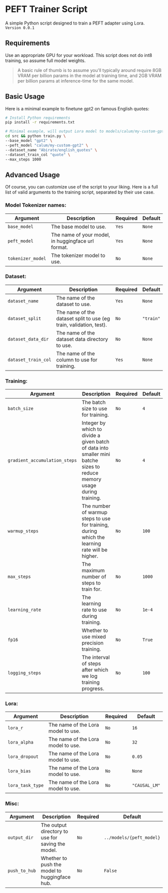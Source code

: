 # PEFT Trainer Script
A simple Python script designed to train a PEFT adapter using Lora.<br>
`Version 0.0.1`

## Requirements
Use an appropriate GPU for your workload. This script does not do int8 training, so assume full model weights.


>A basic rule of thumb is to assume you'll typically around require 8GB VRAM per billion params in the model at training time, and 2GB VRAM per billion params at inference-time for the same model.

## Basic Usage
Here is a minimal example to finetune gpt2 on famous English quotes:
```bash
# Install Python requirements
pip install -r requirements.txt

# Minimal example, will output Lora model to models/calum/my-custom-gpt2
cd src && python train.py \
--base_model "gpt2" \
--peft_model "calum/my-custom-gpt2" \
--dataset_name "Abirate/english_quotes" \
--dataset_train_col "quote" \
--max_steps 1000
```

## Advanced Usage
Of course, you can customize use of the script to your liking. Here is a full list of valid arguments to the training script, separated by their use case.


### Model Tokenizer names:
| Argument | Description | Required | Default |
| --- | --- | --- | --- |
| `base_model` | The base model to use. | `Yes` | `None` |
| `peft_model` | The name of your model, in huggingface url format. | `Yes` | `None` |
| `tokenizer_model` | The tokenizer model to use. | `No` | `None` |

### Dataset:
| Argument | Description | Required | Default |
| --- | --- | --- | --- |
| `dataset_name` | The name of the dataset to use. | `Yes` | `None` |
| `dataset_split` | The name of the dataset split to use (eg train, validation, test). | `No` | `"train"` |
| `dataset_data_dir` | The name of the dataset data directory to use. | `No` | `None` |
| `dataset_train_col` | The name of the column to use for training. | `Yes` | `None` |

### Training:
| Argument | Description | Required | Default |
| --- | --- | --- | --- |
| `batch_size` | The batch size to use for training. | `No` | `4` |
| `gradient_accumulation_steps` | Integer by which to divide a given batch of data into smaller mini batche sizes to reduce memory usage during training. | `No` | `4` |
| `warmup_steps` | The number of warmup steps to use for training, during which the learning rate will be higher. | `No` | `100` |
| `max_steps` | The maximum number of steps to train for. | `No` | `1000` |
| `learning_rate` | The learning rate to use during training. | `No` | `1e-4` |
| `fp16` | Whether to use mixed precision training. | `No` | `True` |
| `logging_steps` | The interval of steps after which we log training progress. | `No` | `100` |

### Lora:
| Argument | Description | Required | Default |
| --- | --- | --- | --- |
| `lora_r` | The name of the Lora model to use. | `No` | `16` |
| `lora_alpha` | The name of the Lora model to use. | `No` | `32` |
| `lora_dropout` | The name of the Lora model to use. | `No` | `0.05` |
| `lora_bias` | The name of the Lora model to use. | `No` | `None` |
| `lora_task_type` | The name of the Lora model to use. | `No` | `"CAUSAL_LM"` |

### Misc:
| Argument | Description | Required | Default |
| --- | --- | --- | --- |
| `output_dir` | The output directory to use for saving the model. | `No` | `../models/{peft_model}` |
| `push_to_hub` | Whether to push the model to huggingface hub. | `No` | `False` |